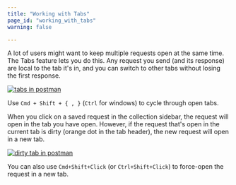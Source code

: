 ```yaml
---
title: "Working with Tabs"
page_id: "working_with_tabs"
warning: false

---
```


A lot of users might want to keep multiple requests open at the same time. The Tabs feature lets you do this. Any request you send (and its response) are local to the tab it's in, and you can switch to other tabs without losing the first response.

[![tabs in postman](https://www.getpostman.com/img/v1/docs/tabs/tabs.png)](https://www.getpostman.com/img/v1/docs/tabs/tabs.png)


Use `Cmd + Shift + { , }` (`Ctrl` for windows) to cycle through open tabs.

When you click on a saved request in the collection sidebar, the request will open in the tab you have open. However, if the request that's open in the current tab is dirty (orange dot in the tab header), the new request will open in a new tab.

[![dirty tab in postman](https://www.getpostman.com/img/v1/docs/tabs/dirtytab.png)](https://www.getpostman.com/img/v1/docs/tabs/dirtytab.png)

You can also use `Cmd+Shift+Click` (or `Ctrl+Shift+Click`) to force-open the request in a new tab.